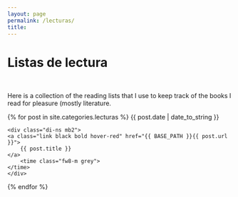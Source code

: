 ```yaml
---
layout: page
permalink: /lecturas/
title:
---
```


# Listas de lectura

<br>

Here is a collection of the reading lists that I use to keep track of the books I read for pleasure (mostly literature.

<div class="fl w-100">
{% for post in site.categories.lecturas %}
    <time class="di-ns f6 ttu tracked gray code">
        {{ post.date | date_to_string }}
    </time>

    <div class="di-ns mb2">
    <a class="link black bold hover-red" href="{{ BASE_PATH }}{{ post.url }}">
        {{ post.title }}
    </a>
        <time class="fw8-m grey">
    </time> 
    </div>
{% endfor %}
<br>
</div>
